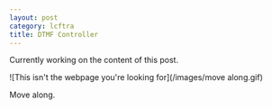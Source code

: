 ```yaml
---
layout: post
category: lcftra
title: DTMF Controller
---
```

Currently working on the content of this post.

![This isn't the webpage you're looking for](/images/move along.gif)

Move along.<!--more-->
